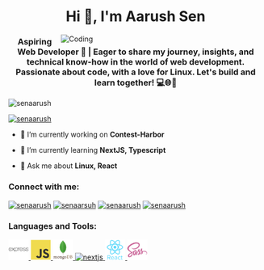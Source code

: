 <h1 align="center">Hi 👋, I'm Aarush Sen</h1>
<img align="right" alt="Coding" width="400" src="https://i.ibb.co/C6rYTky/3d-render-code-testing-functional-test-usability.jpg">
<h3 align="center">Aspiring Web Developer 🚀 | Eager to share my journey, insights, and technical know-how in the world of web development. Passionate about code, with a love for Linux. Let's build and learn together! 💻🌐🐧</h3>

<p align="left"> <img src="https://komarev.com/ghpvc/?username=senaarush&label=Profile%20views&color=0e75b6&style=flat" alt="senaarush" /> </p>

<p align="left"> <a href="https://github.com/ryo-ma/github-profile-trophy"><img src="https://github-profile-trophy.vercel.app/?username=senaarush" alt="senaarush" /></a> </p>

- 🔭 I’m currently working on **Contest-Harbor**

- 🌱 I’m currently learning **NextJS, Typescript**

- 💬 Ask me about **Linux, React**

<h3 align="left">Connect with me:</h3>
<p align="left">
<a href="https://twitter.com/senaarush" target="blank"><img align="center" src="https://raw.githubusercontent.com/rahuldkjain/github-profile-readme-generator/master/src/images/icons/Social/twitter.svg" alt="senaarush" height="30" width="40" /></a>
<a href="https://linkedin.com/in/senaarsuh" target="blank"><img align="center" src="https://raw.githubusercontent.com/rahuldkjain/github-profile-readme-generator/master/src/images/icons/Social/linked-in-alt.svg" alt="senaarsuh" height="30" width="40" /></a>
<a href="https://codeforces.com/profile/senaarush" target="blank"><img align="center" src="https://raw.githubusercontent.com/rahuldkjain/github-profile-readme-generator/master/src/images/icons/Social/codeforces.svg" alt="senaarush" height="30" width="40" /></a>
<a href="https://www.leetcode.com/senaarush" target="blank"><img align="center" src="https://raw.githubusercontent.com/rahuldkjain/github-profile-readme-generator/master/src/images/icons/Social/leet-code.svg" alt="senaarush" height="30" width="40" /></a>
</p>

<h3 align="left">Languages and Tools:</h3>
<p align="left"> <a href="https://expressjs.com" target="_blank" rel="noreferrer"> <img src="https://raw.githubusercontent.com/devicons/devicon/master/icons/express/express-original-wordmark.svg" alt="express" width="40" height="40"/> </a> <a href="https://developer.mozilla.org/en-US/docs/Web/JavaScript" target="_blank" rel="noreferrer"> <img src="https://raw.githubusercontent.com/devicons/devicon/master/icons/javascript/javascript-original.svg" alt="javascript" width="40" height="40"/> </a> <a href="https://www.mongodb.com/" target="_blank" rel="noreferrer"> <img src="https://raw.githubusercontent.com/devicons/devicon/master/icons/mongodb/mongodb-original-wordmark.svg" alt="mongodb" width="40" height="40"/> </a> <a href="https://nextjs.org/" target="_blank" rel="noreferrer"> <img src="https://cdn.worldvectorlogo.com/logos/nextjs-2.svg" alt="nextjs" width="40" height="40"/> </a> <a href="https://reactjs.org/" target="_blank" rel="noreferrer"> <img src="https://raw.githubusercontent.com/devicons/devicon/master/icons/react/react-original-wordmark.svg" alt="react" width="40" height="40"/> </a> <a href="https://sass-lang.com" target="_blank" rel="noreferrer"> <img src="https://raw.githubusercontent.com/devicons/devicon/master/icons/sass/sass-original.svg" alt="sass" width="40" height="40"/> </a> </p>
